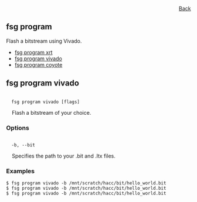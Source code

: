<div id="readme" class="Box-body readme blob js-code-block-container">
<article class="markdown-body entry-content p-3 p-md-6" itemprop="text">
<p align="right">
<a href="https://github.com/fpgasystems/hacc/blob/main/docs/CLI.md#cli">Back</a>
</p>

# fsg program
Flash a bitstream using Vivado.

* [fsg program xrt]()
* [fsg program vivado](#fsg-program-vivado)
* [fsg program coyote]()

## fsg program vivado
<code>
  fsg program vivado [flags]
</code>
<p>
  &nbsp; &nbsp; Flash a bitstream of your choice.
</p>

### Options
<code>
  -b, --bit <string>
</code>
<p>
  &nbsp; &nbsp; Specifies the path to your .bit and .ltx files.
</p>

### Examples
```
$ fsg program vivado -b /mnt/scratch/hacc/bit/hello_world.bit
$ fsg program vivado -b /mnt/scratch/hacc/bit/hello_world.bit
$ fsg program vivado -b /mnt/scratch/hacc/bit/hello_world.bit
```